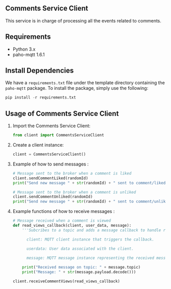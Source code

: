 ## Comments Service Client
This service is in charge of processing all the events related to comments.

## Requirements

- Python 3.x
- paho-mqtt 1.6.1
## Install Dependencies

We have a `requirements.txt` file under the template directory containing the `paho-mqtt` package. To install the package, simply use the following:
```python
pip install -r requirements.txt
```
## Usage of Comments Service Client

1. Import the Comments Service Client:

    ```python
    from client import CommentsServiceClient
    ```
1. Create a client instance:

    ```python
    client = CommentsServiceClient()
    ```
1. Example of how to send messages :

    ```python
    # Message sent to the broker when a comment is liked
    client.sendCommentLiked(randomId)
    print("Send new message " + str(randomId) + " sent to comment/liked")

    # Message sent to the broker when a comment is unliked
    client.sendCommentUnliked(randomId)
    print("Send new message " + str(randomId) + " sent to comment/unliked")

    ```
1. Example functions of how to receive messages :

    ```python
    # Message received when a comment is viewed 
    def read_views_callback(client, user_data, message): 
        '''Subcribes to a topic and adds a message callback to handle received messages.

          client: MQTT client instance that triggers the callback.

          userdata: User data associated with the client.

          message: MQTT message instance representing the received message which contains information such as topic, payload, etc.'''
         
        print("Received message on topic: " + message.topic)
        print("Message: " + str(message.payload.decode()))

    client.receiveCommentViews(read_views_callback)

    ```
